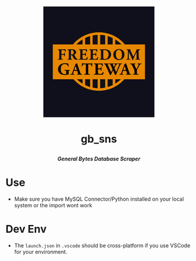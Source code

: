<p align="center"><img src="https://raw.githubusercontent.com/freedomgateway/fg_branding/master/fg_logo_gold.jpg" alt="drawing" width="300"/></p>

# <p align="center"><b>gb_sns</b></p>
<p align="center"><b><i>General Bytes Database Scraper</i></b></p>

# Use
* Make sure you have MySQL Connector/Python installed on your local system or the import wont work

# Dev Env
* The `launch.json` in `.vscode` should be cross-platform if you use VSCode for your environment.